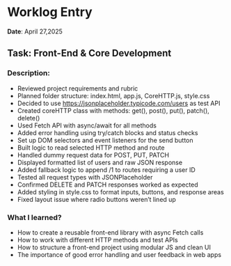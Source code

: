 # Worklog Entry

**Date**: April 27,2025

## Task: Front-End & Core Development

### Description:
- Reviewed project requirements and rubric
- Planned folder structure: index.html, app.js, CoreHTTP.js, style.css
- Decided to use https://jsonplaceholder.typicode.com/users as test API
- Created coreHTTP class with methods: get(), post(), put(), patch(), delete()
- Used Fetch API with async/await for all methods
- Added error handling using try/catch blocks and status checks
- Set up DOM selectors and event listeners for the send button
- Built logic to read selected HTTP method and route
- Handled dummy request data for POST, PUT, PATCH
- Displayed formatted list of users and raw JSON response
- Added fallback logic to append /1 to routes requiring a user ID
- Tested all request types with JSONPlaceholder
- Confirmed DELETE and PATCH responses worked as expected
- Added styling in style.css to format inputs, buttons, and response areas
- Fixed layout issue where radio buttons weren’t lined up

### What I learned?
- How to create a reusable front-end library with async Fetch calls
- How to work with different HTTP methods and test APIs
- How to structure a front-end project using modular JS and clean UI
- The importance of good error handling and user feedback in web apps
